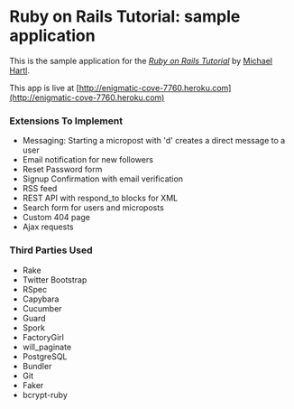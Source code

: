 # Ruby on Rails Tutorial: sample application

This is the sample application for
the [*Ruby on Rails Tutorial*](http://railstutorial.org/)
by [Michael Hartl](http://michaelhartl.com/).

This app is live at 
[http://enigmatic-cove-7760.heroku.com](http://enigmatic-cove-7760.heroku.com)

### Extensions To Implement
* Messaging: Starting a micropost with 'd' creates a direct message to a user
* Email notification for new followers
* Reset Password form
* Signup Confirmation with email verification
* RSS feed
* REST API with respond_to blocks for XML
* Search form for users and microposts
* Custom 404 page
* Ajax requests

### Third Parties Used
* Rake
* Twitter Bootstrap
* RSpec
* Capybara
* Cucumber
* Guard
* Spork
* FactoryGirl
* will_paginate
* PostgreSQL
* Bundler
* Git
* Faker
* bcrypt-ruby